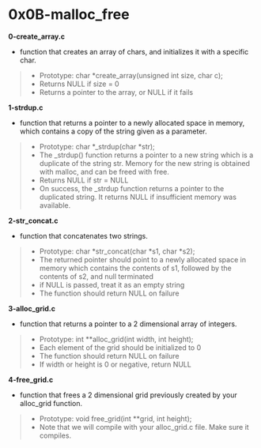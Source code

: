 # 0x0B-malloc_free 

**0-create_array.c**
* function that creates an array of chars, and initializes it with a specific char.

> * Prototype: char *create_array(unsigned int size, char c);
> * Returns NULL if size = 0
> * Returns a pointer to the array, or NULL if it fails

**1-strdup.c**
* function that returns a pointer to a newly allocated space in memory, which contains a copy of the string given as a parameter.

> * Prototype: char *_strdup(char *str);
> * The _strdup() function returns a pointer to a new string which is a duplicate of the string str. Memory for the new string is obtained with malloc, and can be freed with free.
> * Returns NULL if str = NULL
> * On success, the _strdup function returns a pointer to the duplicated string. It returns NULL if insufficient memory was available.

**2-str_concat.c**
* function that concatenates two strings.

> * Prototype: char *str_concat(char *s1, char *s2);
> * The returned pointer should point to a newly allocated space in memory which contains the contents of s1, followed by the contents of s2, and null terminated
> * if NULL is passed, treat it as an empty string
> * The function should return NULL on failure

**3-alloc_grid.c**
* function that returns a pointer to a 2 dimensional array of integers.

> * Prototype: int **alloc_grid(int width, int height);
> * Each element of the grid should be initialized to 0
> * The function should return NULL on failure
> * If width or height is 0 or negative, return NULL

**4-free_grid.c**
* function that frees a 2 dimensional grid previously created by your alloc_grid function.

> * Prototype: void free_grid(int **grid, int height);
> * Note that we will compile with your alloc_grid.c file. Make sure it compiles.